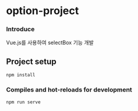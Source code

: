 # option-project

### Introduce

Vue.js를 사용하여 selectBox 기능 개발


## Project setup
```
npm install
```

### Compiles and hot-reloads for development
```
npm run serve
```


